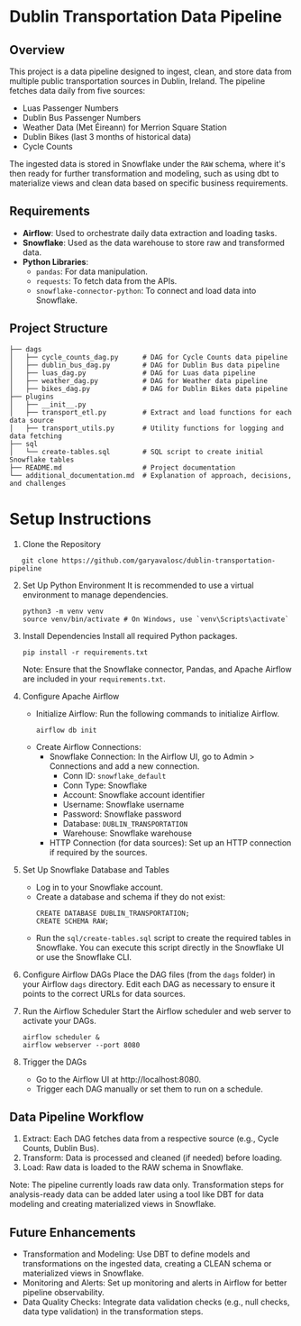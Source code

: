 # Dublin Transportation Data Pipeline

## Overview

This project is a data pipeline designed to ingest, clean, and store data from multiple public transportation sources in Dublin, Ireland. The pipeline fetches data daily from five sources:

- Luas Passenger Numbers
- Dublin Bus Passenger Numbers
- Weather Data (Met Éireann) for Merrion Square Station
- Dublin Bikes (last 3 months of historical data)
- Cycle Counts

The ingested data is stored in Snowflake under the `RAW` schema, where it's then ready for further transformation and modeling, such as using dbt to materialize views and clean data based on specific business requirements.

## Requirements

- **Airflow**: Used to orchestrate daily data extraction and loading tasks.
- **Snowflake**: Used as the data warehouse to store raw and transformed data.
- **Python Libraries**:
  - `pandas`: For data manipulation.
  - `requests`: To fetch data from the APIs.
  - `snowflake-connector-python`: To connect and load data into Snowflake.

## Project Structure

```plaintext
├── dags
│   ├── cycle_counts_dag.py      # DAG for Cycle Counts data pipeline
│   ├── dublin_bus_dag.py        # DAG for Dublin Bus data pipeline
│   ├── luas_dag.py              # DAG for Luas data pipeline
│   ├── weather_dag.py           # DAG for Weather data pipeline
│   ├── bikes_dag.py             # DAG for Dublin Bikes data pipeline
├── plugins
│   ├── __init__.py
│   ├── transport_etl.py         # Extract and load functions for each data source
│   ├── transport_utils.py       # Utility functions for logging and data fetching
├── sql
│   └── create-tables.sql        # SQL script to create initial Snowflake tables
├── README.md                    # Project documentation
└── additional_documentation.md  # Explanation of approach, decisions, and challenges
  ```
# Setup Instructions
 
1. Clone the Repository
```
   git clone https://github.com/garyavalosc/dublin-transportation-pipeline
   ```

2. Set Up Python Environment
   It is recommended to use a virtual environment to manage dependencies.
   ```
   python3 -m venv venv
   source venv/bin/activate # On Windows, use `venv\Scripts\activate`
   ```

3. Install Dependencies
   Install all required Python packages.
   ```
   pip install -r requirements.txt
   ```
   Note: Ensure that the Snowflake connector, Pandas, and Apache Airflow are included in your `requirements.txt`.

4. Configure Apache Airflow
   - Initialize Airflow: Run the following commands to initialize Airflow.
     ```
     airflow db init
     ```
   - Create Airflow Connections:
     - Snowflake Connection: In the Airflow UI, go to Admin > Connections and add a new connection.
       - Conn ID: `snowflake_default`
       - Conn Type: Snowflake
       - Account: Snowflake account identifier
       - Username: Snowflake username
       - Password: Snowflake password
       - Database: `DUBLIN_TRANSPORTATION`
       - Warehouse: Snowflake warehouse
     - HTTP Connection (for data sources): Set up an HTTP connection if required by the sources.

5. Set Up Snowflake Database and Tables
   - Log in to your Snowflake account.
   - Create a database and schema if they do not exist:
     ```
     CREATE DATABASE DUBLIN_TRANSPORTATION;
     CREATE SCHEMA RAW;
     ```
   - Run the `sql/create-tables.sql` script to create the required tables in Snowflake.
     You can execute this script directly in the Snowflake UI or use the Snowflake CLI.

6. Configure Airflow DAGs
   Place the DAG files (from the `dags` folder) in your Airflow `dags` directory.
   Edit each DAG as necessary to ensure it points to the correct URLs for data sources.

7. Run the Airflow Scheduler
   Start the Airflow scheduler and web server to activate your DAGs.
   ```
   airflow scheduler &
   airflow webserver --port 8080
   ```

8. Trigger the DAGs
   - Go to the Airflow UI at http://localhost:8080.
   - Trigger each DAG manually or set them to run on a schedule.

## Data Pipeline Workflow

1. Extract: Each DAG fetches data from a respective source (e.g., Cycle Counts, Dublin Bus).
2. Transform: Data is processed and cleaned (if needed) before loading.
3. Load: Raw data is loaded to the RAW schema in Snowflake.

Note: The pipeline currently loads raw data only. Transformation steps for analysis-ready data can be added later using a tool like DBT for data modeling and creating materialized views in Snowflake.

## Future Enhancements

- Transformation and Modeling: Use DBT to define models and transformations on the ingested data, creating a CLEAN schema or materialized views in Snowflake.
- Monitoring and Alerts: Set up monitoring and alerts in Airflow for better pipeline observability.
- Data Quality Checks: Integrate data validation checks (e.g., null checks, data type validation) in the transformation steps.
